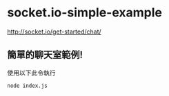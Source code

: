 # socket.io-simple-example

http://socket.io/get-started/chat/

## 簡單的聊天室範例!

使用以下此令執行

```node index.js```
